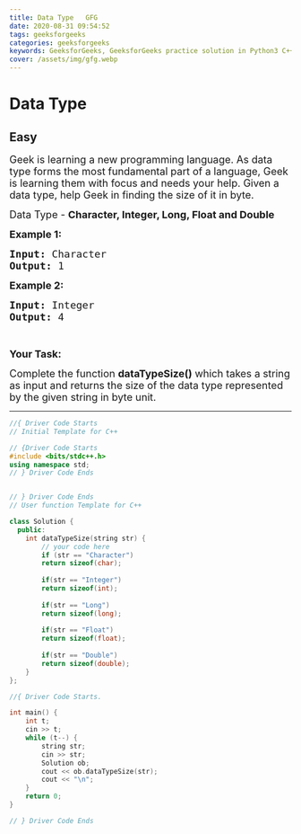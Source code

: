```yaml
---
title: Data Type   GFG
date: 2020-08-31 09:54:52
tags: geeksforgeeks
categories: geeksforgeeks
keywords: GeeksforGeeks, GeeksforGeeks practice solution in Python3 C++ Java, Data Type - GFG solution
cover: /assets/img/gfg.webp
---
```



# Data Type
## Easy
<div class="problems_problem_content__Xm_eO"><p><span style="font-size:18px">Geek is learning a new programming language. As data type forms the most fundamental part of a language, Geek is learning them with focus and needs your help. Given a data type, help Geek in finding the size of it in byte.</span></p>

<p><span style="font-size:18px">Data Type - <strong>Character, Integer, Long, Float and Double</strong></span></p>

<p><span style="font-size:18px"><strong>Example 1:</strong></span></p>

<pre><span style="font-size:18px"><strong>Input:</strong> Character</span>
<span style="font-size:18px"><strong>Output:</strong> 1</span>
</pre>

<p><span style="font-size:18px"><strong>Example 2:</strong></span></p>

<pre><span style="font-size:18px"><strong>Input:</strong> Integer</span>
<span style="font-size:18px"><strong>Output:</strong> 4</span></pre>

<p>&nbsp;</p>

<p><span style="font-size:18px"><strong>Your Task:</strong></span></p>

<p><span style="font-size:18px">Complete the function <strong>dataTypeSize()</strong> which takes a string as input and returns&nbsp;the size of the data type represented by the given string in byte unit.</span></p>
</div>

---




```cpp
//{ Driver Code Starts
// Initial Template for C++

// {Driver Code Starts
#include <bits/stdc++.h>
using namespace std;
// } Driver Code Ends


// } Driver Code Ends
// User function Template for C++

class Solution {
  public:
    int dataTypeSize(string str) {
        // your code here
        if (str == "Character")
        return sizeof(char);
        
        if(str == "Integer") 
        return sizeof(int);
        
        if(str == "Long")
        return sizeof(long);
        
        if(str == "Float")
        return sizeof(float);
        
        if(str == "Double")
        return sizeof(double);
    }
};

//{ Driver Code Starts.

int main() {
    int t;
    cin >> t;
    while (t--) {
        string str;
        cin >> str;
        Solution ob;
        cout << ob.dataTypeSize(str);
        cout << "\n";
    }
    return 0;
}

// } Driver Code Ends
```
